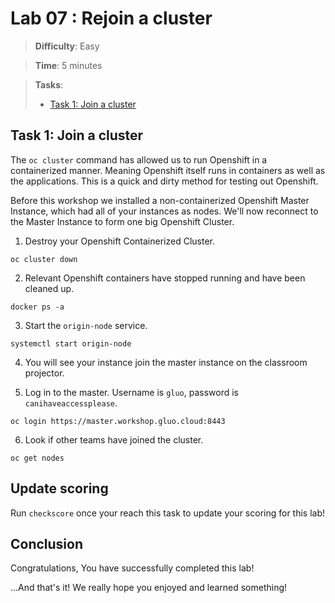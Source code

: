 # Lab 07 : Rejoin a cluster

> **Difficulty**: Easy

> **Time**: 5 minutes

> **Tasks**:
>- [Task 1: Join a cluster](#task-1-join-a-cluster)


## Task 1: Join a cluster

The `oc cluster` command has allowed us to run Openshift in a containerized manner. Meaning Openshift itself runs in containers as well as the applications. This is a quick and dirty method for testing out Openshift.

Before this workshop we installed a non-containerized Openshift Master Instance, which had all of your instances as nodes. We'll now reconnect to the Master Instance to form one big Openshift Cluster.

1. Destroy your Openshift Containerized Cluster.

  `oc cluster down`
  
2. Relevant Openshift containers have stopped running and have been cleaned up.

  `docker ps -a`
  
3. Start the `origin-node` service.

  `systemctl start origin-node`
  
4. You will see your instance join the master instance on the classroom projector.

5. Log in to the master. Username is `gluo`, password is `canihaveaccessplease`.
  
  `oc login https://master.workshop.gluo.cloud:8443`
  
6. Look if other teams have joined the cluster.

  `oc get nodes`
  

## Update scoring
Run `checkscore` once your reach this task to update your scoring for this lab!  

  
## Conclusion

Congratulations, You have successfully completed this lab! 

...And that's it! We really hope you enjoyed and learned something!
